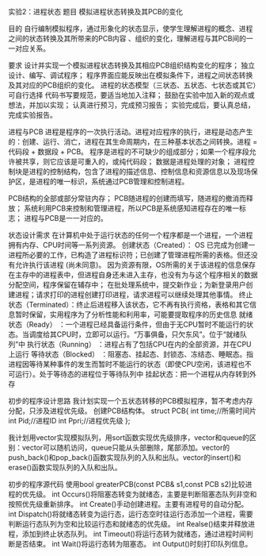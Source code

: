 实验2：进程状态
题目
模拟进程状态转换及其PCB的变化

目的
自行编制模拟程序，通过形象化的状态显示，使学生理解进程的概念、进程之间的状态转换及其所带来的PCB内容 、组织的变化，理解进程与其PCB间的一一对应关系。

要求
设计并实现一个模拟进程状态转换及其相应PCB组织结构变化的程序；
独立设计、编写、调试程序；
程序界面应能反映出在模拟条件下，进程之间状态转换及其对应的PCB组织的变化。
进程的状态模型（三状态、五状态、七状态或其它）可自行选择
代码书写要规范，要适当地加入注释；
鼓励在实验中加入新的观点或想法，并加以实现；
认真进行预习，完成预习报告；
实验完成后，要认真总结，完成实验报告。


进程与PCB
进程是程序的一次执行活动。进程对应程序的执行，进程是动态产生的：创建、运行、消亡，进程在其生命周期内，在三种基本状态之间转换。进程 = 代码段 + 数据段 + PCB。
程序是进程的不可缺少的组成部分；如果一个程序段允许被共享，则它应该是可重入的，或纯代码段；
数据是进程处理的对象；
进程控制块是进程的控制结构，包含了进程的描述信息、控制信息和资源信息以及现场保护区，是进程的唯一标识，系统通过PCB管理和控制进程。

PCB结构的全部或部分常驻内存；
PCB随进程的创建而填写，随进程的撤消而释放；
系统利用PCB来控制和管理进程，所以PCB是系统感知进程存在的唯一标志；
进程与PCB是一一对应的。

状态设计需求
在计算机中处于运行状态的任何一个程序都是一个进程，一个进程拥有内存、CPU时间等一系列资源。
创建状态（Created）： OS 已完成为创建一进程所必要的工作，已构造了进程标识符；已创建了管理进程所需的表格。但还没有允许执行该进程 (尚未同意)。
因为资源有限，OS所需的关于该进程的信息保存在主存中的进程表中，但进程自身还未进入主存，也没有为与这个程序相关的数据分配空间，程序保留在辅存中；
在批处理系统中，提交新作业；为新登录用户创建进程；请求打印的进程创建打印进程，请求进程可以继续处理其他事情。
终止状态（Terminated）：终止后进程移入该状态，它不再有执行资格，表格和其它信息暂时保留，实用程序为了分析性能和利用率，可能要提取程序的历史信息
就绪状态（Ready） ：一个进程已经具备运行条件，但由于无CPU暂时不能运行的状态。当调度给其CPU时，立即可以运行。“万事俱备，只欠东风”。位于“就绪队列”中
执行状态（Running） ：进程占有了包括CPU在内的全部资源，并在CPU上运行
等待状态（Blocked） ：阻塞态、挂起态、封锁态、冻结态、睡眠态。指进程因等待某种事件的发生而暂时不能运行的状态（即使CPU空闲，该进程也不可运行）。处于等待态的进程位于等待队列中
挂起状态：把一个进程从内存转到外存




初步的程序设计思路
我计划实现一个五状态转移的PCB模拟程序，暂不考虑内存分配，只涉及进程优先级。
创建PCB结构体。
struct PCB{
    int time;//所需时间片
    int Pid;//进程ID
    int Ppri;//进程优先级
};

我计划用vector实现模拟队列，用sort函数实现优先级排序，vector和queue的区别：vector可以随机访问，queue只能从头部删除，尾部添加。vector的push_back()和pop_back()函数实现队列的入队和出队。vector的insert()和erase()函数实现队列的入队和出队。

初步的程序源代码
使用bool greaterPCB(const PCB& s1,const PCB s2)比较进程的优先级。
int Occurs()将阻塞态转变为就绪态，主要是判断阻塞态队列非空和按照优先级重新排序。
int Create()手动创建进程。主要有进程号的自动分配。
int Dispatch()将就绪态转变为运行态，运行态空时往运行态添加一个进程，需要判断运行态队列为空和比较运行态和就绪态的优先级。
int Realse()结束并释放进程，添加到终止状态队列。
int Timeout()将运行态转为就绪态，通过进程时间判断是否结束。
int Wait()将运行态转为阻塞态。
int Output()时刻打印队列信息。
